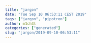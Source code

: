 ```yaml
---
title: "jargon"
date: "Tue Sep 10 06:53:11 CEST 2019"
tags: ["jargon", "pipotron"]
author: m1ch3l
categories: ["generated"]
slug: "jargon/2019-09-10-06:53:11"
---
```



